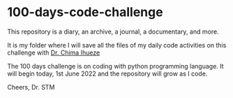 # 100-days-code-challenge
This repository is a diary, an archive, a journal, a documentary, and more.

It is my folder where I will save all the files of my daily code activities on this challenge with [Dr. Chima Ihueze](https://github.com/chimaihueze)

The 100 days challenge is on coding with python programming language.
It will begin today, 1st June 2022 and the repository will grow as I code.

Cheers,
Dr. STM
